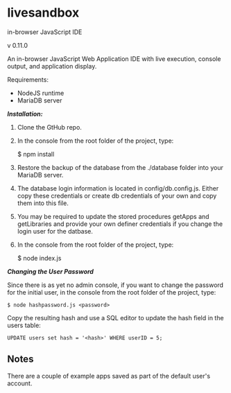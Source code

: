 # livesandbox
in-browser JavaScript IDE

v 0.11.0

An in-browser JavaScript Web Application IDE with live execution, console output, and application display.

Requirements:

* NodeJS runtime
* MariaDB server

***Installation:***

1. Clone the GtHub repo.

2. In the console from the root folder of the project, type:

    $ npm install

3. Restore the backup of the database from the ./database folder into your MariaDB server.

4. The database login information is located in config/db.config.js. Either copy these credentials or create db credentials of your own and copy them into this file.

5. You may be required to update the stored procedures getApps and getLibraries and provide your own definer credentials if you change the login user for the datbase.

6. In the console from the root folder of the project, type:

    $ node index.js

***Changing the User Password***

Since there is as yet no admin console, if you want to change the password for the initial user, in the console from the root folder of the project, type:

    $ node hashpassword.js <password>

Copy the resulting hash and use a SQL editor to update the hash field in the users table:

    UPDATE users set hash = '<hash>' WHERE userID = 5;


Notes
------

There are a couple of example apps saved as part of the default user's account.
